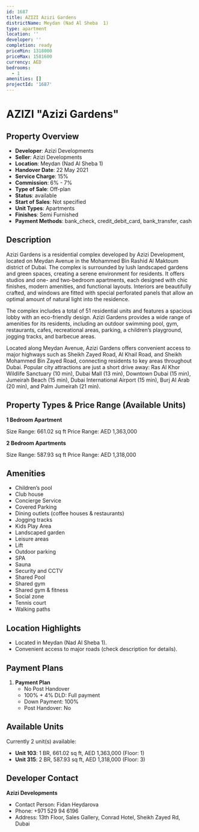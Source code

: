 ```yaml
---
id: 1687
title: AZIZI Azizi Gardens
districtName: Meydan (Nad Al Sheba  1)
type: apartment
location: ''
developer: ''
completion: ready
priceMin: 1318000
priceMax: 1581600
currency: AED
bedrooms:
  - 1
amenities: []
projectId: '1687'
---
```


# AZIZI "Azizi Gardens"

## Property Overview
- **Developer**: Azizi Developments
- **Seller**: Azizi Developments
- **Location**: Meydan (Nad Al Sheba  1)
- **Handover Date**: 22 May 2021
- **Service Charge**: 15%
- **Commission**: 6% - 7%
- **Type of Sale**: Off-plan
- **Status**: available
- **Start of Sales**: Not specified
- **Unit Types**: Apartments
- **Finishes**: Semi Furnished
- **Payment Methods**: bank_check, credit_debit_card, bank_transfer, cash

## Description
Azizi Gardens is a residential complex developed by Azizi Development, located on Meydan Avenue in the Mohammed Bin Rashid Al Maktoum district of Dubai. The complex is surrounded by lush landscaped gardens and green spaces, creating a serene environment for residents. It offers studios and one- and two-bedroom apartments, each designed with chic finishes, modern amenities, and functional layouts. Interiors are beautifully crafted, and windows are fitted with special perforated panels that allow an optimal amount of natural light into the residence.

The complex includes a total of 51 residential units and features a spacious lobby with an eco-friendly design. Azizi Gardens provides a wide range of amenities for its residents, including an outdoor swimming pool, gym, restaurants, cafes, recreational areas, parking, a children’s playground, jogging tracks, and barbecue areas.

Located along Meydan Avenue, Azizi Gardens offers convenient access to major highways such as Sheikh Zayed Road, Al Khail Road, and Sheikh Mohammed Bin Zayed Road, connecting residents to key areas throughout Dubai. Popular city attractions are just a short drive away: Ras Al Khor Wildlife Sanctuary (10 min), Dubai Mall (13 min), Downtown Dubai (15 min), Jumeirah Beach (15 min), Dubai International Airport (15 min), Burj Al Arab (20 min), and Palm Jumeirah (21 min).

## Property Types & Price Range (Available Units)
**1 Bedroom Apartment**

Size Range: 661.02 sq ft
Price Range: AED 1,363,000

**2 Bedroom Apartments**

Size Range: 587.93 sq ft
Price Range: AED 1,318,000

## Amenities
- Children’s pool
- Club house
- Concierge Service
- Covered Parking
- Dining outlets  (coffee houses & restaurants)
- Jogging tracks
- Kids Play Area
- Landscaped garden
- Leisure areas
- Lift
- Outdoor parking
- SPA
- Sauna
- Security and CCTV
- Shared Pool
- Shared gym
- Shared gym & fitness
- Social zone
- Tennis court
- Walking paths

## Location Highlights
- Located in Meydan (Nad Al Sheba  1).
- Convenient access to major roads (check description for details).

## Payment Plans
1. **Payment Plan**
   - No Post Handover
   - 100% + 4% DLD: Full payment
   - Down Payment: 100%
   - Post Handover: No

## Available Units
Currently 2 unit(s) available:
- **Unit 103**: 1 BR, 661.02 sq ft, AED 1,363,000 (Floor: 1)
- **Unit 315**: 2 BR, 587.93 sq ft, AED 1,318,000 (Floor: 3)

## Developer Contact
**Azizi Developments**
- Contact Person: Fidan Heydarova
- Phone: +971 529 94 6196
- Address: 13th Floor, Sales Gallery, Conrad Hotel, Sheikh Zayed Rd, Dubai

